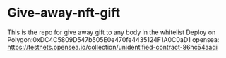 # Give-away-nft-gift
This is the repo for give away gift to any body in the whitelist
Deploy on Polygon:0xDC4C5809D547b505E0e470fe4435124F1A0C0aD1
opensea: https://testnets.opensea.io/collection/unidentified-contract-86nc54aaqi
